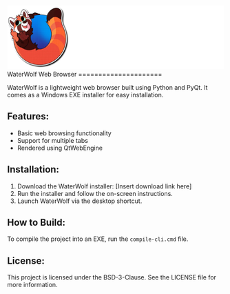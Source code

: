 <img src="https://github.com/FoxGalaxy2MishaKhodakov/WaterWolf/blob/main/GitHubSRC/logo.png" alt="Logo"> 
WaterWolf Web Browser
=====================

WaterWolf is a lightweight web browser built using Python and PyQt. It comes as a Windows EXE installer for easy installation.

Features:
---------
- Basic web browsing functionality
- Support for multiple tabs
- Rendered using QtWebEngine

Installation:
-------------
1. Download the WaterWolf installer: [Insert download link here]
2. Run the installer and follow the on-screen instructions.
3. Launch WaterWolf via the desktop shortcut.

How to Build:
-------------
To compile the project into an EXE, run the `compile-cli.cmd` file.

License:
--------
This project is licensed under the BSD-3-Clause. See the LICENSE file for more information.
